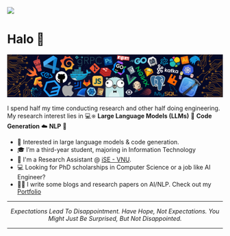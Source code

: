 <div>
    <img style="height: 25px;" src="https://komarev.com/ghpvc/?username=zhaospei&label=Profile%20views&color=41B883&style=flat" />
</div>

# Halo 👋

![](https://github.com/zhaospei/zhaospei/blob/main/header.png)

I spend half my time conducting research and other half doing engineering. My research interest lies in 💻⎈ **Large Language Models (LLMs)** 🐳 **Code Generation** ☁️ **NLP** 🌈 

* 🧐   Interested in large language models & code generation.
* 🎓   I’m a third-year student, majoring in Information Technology
* 💼   I'm a Research Assistant @ [iSE - VNU](https://uet.vnu.edu.vn/).
* 💻   Looking for PhD scholarships in Computer Science or a job like AI Engineer?
* ✍🏻   I write some blogs and research papers on AI/NLP. Check out my [Portfolio](https://zhaospei.github.io/)

  
<hr>
<p align="center">
  <i>Expectations Lead To Disappointment. Have Hope, Not Expectations. You Might Just Be Surprised, But Not Disappointed.</i>
<p align="center">
</p>

---

